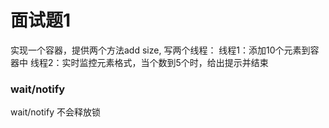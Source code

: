 # 面试题1  

实现一个容器，提供两个方法add size, 写两个线程：
线程1：添加10个元素到容器中
线程2：实时监控元素格式，当个数到5个时，给出提示并结束

### wait/notify  
wait/notify 不会释放锁  


